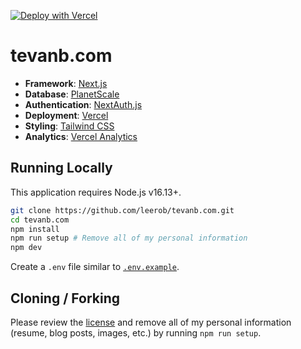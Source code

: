 [![Deploy with Vercel](https://vercel.com/button)](https://vercel.com/new/clone?repository-url=https%3A%2F%2Fgithub.com%2Fleerob%2Ftevanb.com)

# tevanb.com

- **Framework**: [Next.js](https://nextjs.org/)
- **Database**: [PlanetScale](https://planetscale.com)
- **Authentication**: [NextAuth.js](https://next-auth.js.org)
- **Deployment**: [Vercel](https://vercel.com)
- **Styling**: [Tailwind CSS](https://tailwindcss.com)
- **Analytics**: [Vercel Analytics](https://vercel.com/analytics)

## Running Locally

This application requires Node.js v16.13+.

```bash
git clone https://github.com/leerob/tevanb.com.git
cd tevanb.com
npm install
npm run setup # Remove all of my personal information
npm dev
```

Create a `.env` file similar to [`.env.example`](https://github.com/leerob/tevanb.com/blob/main/.env.example).

## Cloning / Forking

Please review the [license](https://github.com/leerob/tevanb.com/blob/main/LICENSE.txt) and remove all of my personal information (resume, blog posts, images, etc.) by running `npm run setup`.
